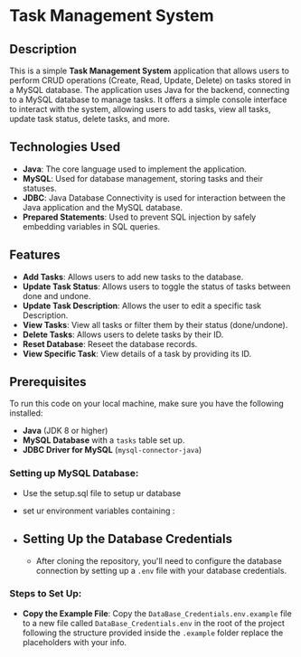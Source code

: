 # Task Management System

## Description
This is a simple **Task Management System** application that allows users to perform CRUD operations (Create, Read, Update, Delete) on tasks stored in a MySQL database. The application uses Java for the backend, connecting to a MySQL database to manage tasks. It offers a simple console interface to interact with the system, allowing users to add tasks, view all tasks, update task status, delete tasks, and more.

## Technologies Used
- **Java**: The core language used to implement the application.
- **MySQL**: Used for database management, storing tasks and their statuses.
- **JDBC**: Java Database Connectivity is used for interaction between the Java application and the MySQL database.
- **Prepared Statements**: Used to prevent SQL injection by safely embedding variables in SQL queries.

## Features
- **Add Tasks**: Allows users to add new tasks to the database.
- **Update Task Status**: Allows users to toggle the status of tasks between done and undone.
- **Update Task Description**: Allows the user to edit a specific task Description.
- **View Tasks**: View all tasks or filter them by their status (done/undone).
- **Delete Tasks**: Allows users to delete tasks by their ID.
- **Reset Database**: Reseet the database records.
- **View Specific Task**: View details of a task by providing its ID.

## Prerequisites
To run this code on your local machine, make sure you have the following installed:

- **Java** (JDK 8 or higher)
- **MySQL Database** with a `tasks` table set up.
- **JDBC Driver for MySQL** (`mysql-connector-java`)

### Setting up MySQL Database:
- Use the setup.sql file to setup ur database
- set ur environment variables containing :
- ## Setting Up the Database Credentials

  - After cloning the repository, you'll need to configure the database connection by setting up a `.env` file with your database credentials.

### Steps to Set Up:
- **Copy the Example File**:
  Copy the `DataBase_Credentials.env.example` file to a new file called `DataBase_Credentials.env` in the root of the project following the structure provided inside the `.example` folder replace the placeholders with your info.




